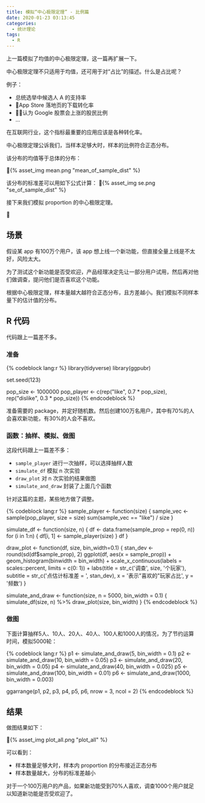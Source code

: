 ```yaml
---
title: 模拟“中心极限定理” - 比例篇
date: 2020-01-23 03:13:45
categories:
  - 统计理论
tags:
  - R
---
```


上一篇模拟了均值的中心极限定理，这一篇再扩展一下。

中心极限定理不只适用于均值，还可用于对“占比”的描述。什么是占比呢？

例子：
- 总统选举中候选人 A 的支持率
- App Store 落地页的下载转化率
- 认为 Google 股票会上涨的股民比例
- ...

在互联网行业，这个指标最重要的应用应该是各种转化率。

中心极限定理公诉我们，当样本足够大时，样本的比例符合正态分布。

该分布的均值等于总体的分布：

{% asset_img mean.png  "mean_of_sample_dist" %}

该分布的标准差可以用如下公式计算：
{% asset_img se.png  "se_of_sample_dist" %}

接下来我们模拟 proportion 的中心极限定理。

<!-- more -->

## 场景

假设某 app 有100万个用户，该 app 想上线一个新功能，但直接全量上线是不太好，风险太大。

为了测试这个新功能是否受欢迎，产品经理决定先让一部分用户试用，然后再对他们做调查，提问他们是否喜欢这个功能。

根据中心极限定理，样本量越大越符合正态分布，且方差越小。我们模拟不同样本量下的估计值的分布。

## R 代码

代码跟上一篇差不多。

### 准备

{% codeblock lang:r %}
library(tidyverse)
library(ggpubr)

set.seed(123)

pop_size <- 1000000
pop_player <- c(rep("like", 0.7 * pop_size), rep("dislike", 0.3 * pop_size))
{% endcodeblock %}

准备需要的 package，并定好随机数。然后创建100万名用户，其中有70%的人会喜欢新功能，有30%的人会不喜欢。

### 函数：抽样、模拟、做图

这段代码跟上一篇差不多：
- `sample_player` 进行一次抽样，可以选择抽样人数
- `simulate_df` 模拟 n 次实验
- `draw_plot` 对 n 次实验的结果做图
- `simulate_and_draw` 封装了上面几个函数

针对这篇的主题，某些地方做了调整。

{% codeblock  lang:r %}
sample_player <- function(size) {
  sample_vec <- sample(pop_player, size = size)
  sum(sample_vec == "like") / size
}

simulate_df <- function(size, n) {
  df <- data.frame(sample_prop = rep(0, n))
  for (i in 1:n) {
    df[i, 1] <- sample_player(size)
  }
  df
}

draw_plot <- function(df, size, bin_width=0.1) {
  stan_dev <- round(sd(df$sample_prop), 2)
  ggplot(df, aes(x = sample_prop)) + 
    geom_histogram(binwidth = bin_width) +
    scale_x_continuous(labels = scales::percent,
                       limits = c(0: 1)) +
    labs(title = str_c('调查', size, '个玩家'),
         subtitle = str_c('点估计标准差 = ', stan_dev),
         x = '表示"喜欢的"玩家占比',
         y = '频数') 
}

simulate_and_draw <- function(size, n = 5000, bin_width = 0.1) {
  simulate_df(size, n) %>%
  draw_plot(size, bin_width)
}
{% endcodeblock %}

### 做图
下面计算抽样5人、10人、20人、40人、100人和1000人的情况，为了节约运算时间，模拟5000轮：

{% codeblock lang:r %}
p1 <- simulate_and_draw(5, bin_width = 0.1)
p2 <- simulate_and_draw(10, bin_width = 0.05)
p3 <- simulate_and_draw(20, bin_width = 0.05)
p4 <- simulate_and_draw(40, bin_width = 0.025)
p5 <- simulate_and_draw(100, bin_width = 0.01)
p6 <- simulate_and_draw(1000, bin_width = 0.003)

ggarrange(p1, p2, p3, p4, p5, p6,
          nrow = 3, ncol = 2)
{% endcodeblock %}

## 结果

做图结果如下：

{% asset_img plot_all.png  "plot_all" %}

可以看到：
- 样本数量足够大时，样本内 proportion 的分布接近正态分布
- 样本数量越大，分布的标准差越小

对于一个100万用户的产品，如果新功能受到70%人喜欢，调查1000个用户就足以知道新功能是否受欢迎了。
